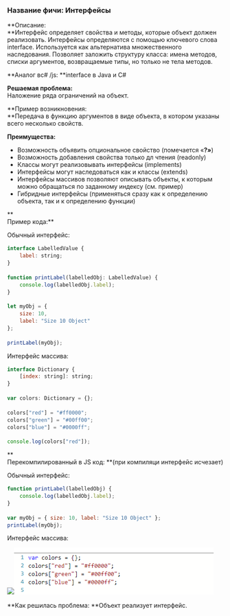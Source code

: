 ### **Название фичи: Интерфейсы**

**Описание:          
**Интерфейс определяет свойства и методы, которые объект должен реализовать. Интерфейсы определяются с помощью ключевого слова interface. Используется как альтернатива множественного наследования. Позволяет заложить структуру класса: имена методов, списки аргументов, возвращаемые типы, но только не тела методов.

**Аналог вc\# /js: **interface в Java и C\#

**Решаемая проблема:**  
Наложение ряда ограничений на объект.

**Пример возникновения:          
**Передача в функцию аргументов в виде объекта, в котором указаны всего несколько свойств.

**Преимущества:**

* Возможность объявить опциональное свойство \(помечается «**?»**\)
* Возможность добавления свойства только дл чтения \(readonly\)
* Классы могут реализовывать интерфейсы \(implements\)
* Интерфейсы могут наследоваться как и классы \(extends\)
* Интерфейсы массивов позволяют описывать объекты, к которым можно обращаться по заданному индексу \(см. пример\)
* Гибридные интерфейсы \(применяться сразу как к определению объекта, так и к определению функции\)

**  
Пример кода:**

Обычный интерфейс:

```js
interface LabelledValue {
    label: string;
}

function printLabel(labelledObj: LabelledValue) {
    console.log(labelledObj.label);
}

let myObj = {
    size: 10,
    label: "Size 10 Object"
};

printLabel(myObj);
```

Интерфейс массива:

```js
interface Dictionary {
    [index: string]: string;
}

var colors: Dictionary = {};

colors["red"] = "#ff0000";
colors["green"] = "#00ff00";
colors["blue"] = "#0000ff";

console.log(colors["red"]);
```

**  
 Перекомпилированный в JS код: **\(при компиляци интерфейс исчезает\)

Обычный интерфейс:

```js
function printLabel(labelledObj) {
	console.log(labelledObj.label);
}

var myObj = { size: 10, label: "Size 10 Object" };
printLabel(myObj);         

```

Интерфейс массива:

![](file:///C:\Users\MPCHEL~1\AppData\Local\Temp\msohtmlclip1\01\clip_image002.png)![](/assets/i2mport.png)

**Как решилась проблема: **Объект реализует интерфейс.

